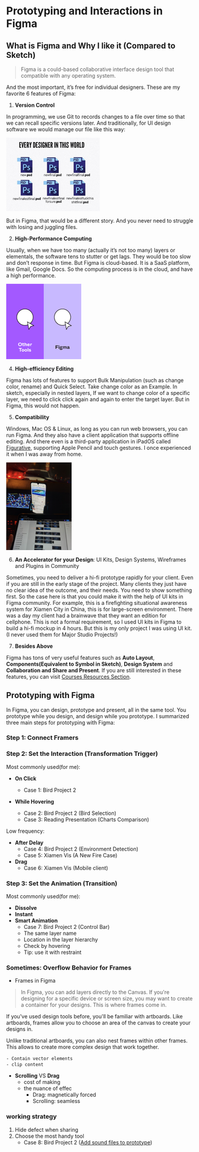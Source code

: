 # Prototyping and Interactions in Figma 

## What is Figma and Why I like it (Compared to Sketch)

> Figma is a could-based collaborative interface design tool that compatible with any operating system. 

And the most important, it’s free for individual designers. These are my favorite 6 features of Figma:

1. **Version Control**

In programming, we use Git to records changes to a file over time so that we can recall specific versions later.  And traditionally, for UI design software we would manage our file like this way: 

<img src="./version_control.png" width="50%" height="50%">

But in Figma, that would be a different story. And you never need to struggle with losing and juggling files. 

2. **High-Performance Computing**

Usually, when we have too many (actually it’s not too many) layers or elementals, the software tens to stutter or get lags. They would be too slow and don’t response in time. But Figma is cloud-based. It is a SaaS platform, like Gmail, Google Docs. So the computing process is in the cloud, and have a high performance.

<img src="./Speed.gif" width="40%" height="40%">

4. **High-efficiency Editing**

Figma has lots of features to support Bulk Manipulation (such as change color, rename) and Quick Select. Take change color as an Example. In sketch, especially in nested layers, If we want to change color of a specific layer, we need to click click again and again to enter the target layer. But in Figma, this would not happen. 

5. **Compatibility**

Windows, Mac OS & Linux, as long as you can run web browsers, you can run Figma. And they also have a client application that supports offline editing. And there even is a third-party application in iPadOS called [Figurative](https://figurative.design), supporting Apple Pencil and touch gestures. 
I once experienced it when I was away from home.

<img src="./compatibility.png" width="35%" height="35%">

6. **An Accelerator for your Design**: UI Kits, Design Systems, Wireframes and Plugins in Community

Sometimes, you need to deliver a hi-fi prototype rapidly for your client. Even if you are still in the early stage of the project. Many clients they just have no clear idea of the outcome, and their needs. You need to show something first. So the case here is that you could make it with the help of UI kits in Figma community. For example, this is a firefighting situational awareness system for Xiamen City in China, this is for large-screen environment.  There was a day my client had a brainwave that they want an edition for cellphone. This is not a formal requirement, so I used UI kits in Figma to build a hi-fi mockup in 4 hours. But this is my only project I was using UI kit. (I never used them for Major Studio Projects!)

7. **Besides Above**

Figma has tons of very useful features such as **Auto Layout**, **Components(Equivalent to **Symbol** in Sketch)**, **Design System** and **Collaboration and Share and Present**. If you are still interested in these features, you can visit [Courses Resources Section](https://www.figma.com/resources/courses/).

## Prototyping with Figma

In Figma, you can design, prototype and present, all in the same tool. You prototype while you design, and design while you prototype. I summarized three main steps for prototyping with Figma:

### Step 1: Connect Framers 

### Step 2: Set the Interaction (Transformation Trigger)

Most commonly used(for me):
- **On Click**
    - Case 1: Bird Project 2

- **While Hovering**
    - Case 2: Bird Project 2 (Bird Selection)
    - Case 3: Reading Presentation (Charts Comparison)

Low frequency:
- **After Delay**
    - Case 4: Bird Project 2 (Environment Detection)
    - Case 5: Xiamen Vis (A New Fire Case)
- **Drag**
    - Case 6: Xiamen Vis (Mobile client)

### Step 3: Set the Animation (Transition)

Most commonly used(for me):
- **Dissolve**
- **Instant**
- **Smart Animation**
    - Case 7: Bird Project 2 (Control Bar)
    - The same layer name
    - Location in the layer hierarchy
    - Check by hovering
    - Tip: use it with restraint

### Sometimes: Overflow Behavior for Frames

- Frames in Figma

> In Figma, you can add layers directly to the Canvas. If you're designing for a specific device or screen size, you may want to create a container for your designs. This is where frames come in.

If you've used design tools before, you'll be familiar with artboards. Like artboards, frames allow you to choose an area of the canvas to create your designs in.

Unlike traditional artboards, you can also nest frames within other frames. This allows to create more complex design that work together.

    - Contain vector elements
    - clip content
- **Scrolling** VS **Drag**
    - cost of making
    - the nuance of effec
        - Drag: magnetically forced
        - Scrolling: seamless

### working strategy

1. Hide defect when sharing
2. Choose the most handy tool
    - Case 8: Bird Project 2 ([Add sound files to prototype](https://www.youtube.com/watch?v=4sKflYAjEyA&feature=youtu.be))